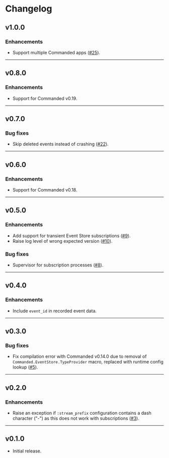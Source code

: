 # Changelog

## v1.0.0

### Enhancements

- Support multiple Commanded apps ([#25](https://github.com/commanded/commanded-extreme-adapter/pull/25)).

---

## v0.8.0

### Enhancements

- Support for Commanded v0.19.

---

## v0.7.0

### Bug fixes

- Skip deleted events instead of crashing ([#22](https://github.com/commanded/commanded-extreme-adapter/pull/22)).

---

## v0.6.0

### Enhancements

- Support for Commanded v0.18.

---

## v0.5.0

### Enhancements

- Add support for transient Event Store subscriptions ([#9](https://github.com/commanded/commanded-extreme-adapter/pull/9)).
- Raise log level of wrong expected version ([#10](https://github.com/commanded/commanded-extreme-adapter/pull/10)).

### Bug fixes

- Supervisor for subscription processes ([#8](https://github.com/commanded/commanded-extreme-adapter/pull/8)).

---

## v0.4.0

### Enhancements

- Include `event_id` in recorded event data.

---

## v0.3.0

### Bug fixes

- Fix compilation error with Commanded v0.14.0 due to removal of `Commanded.EventStore.TypeProvider` macro, replaced with runtime config lookup ([#5](https://github.com/commanded/commanded-extreme-adapter/issues/5)).

---

## v0.2.0

### Enhancements

- Raise an exception if `:stream_prefix` configuration contains a dash character ("-") as this does not work with subscriptions ([#3](https://github.com/commanded/commanded-extreme-adapter/issues/3)).

---

## v0.1.0

- Initial release.
